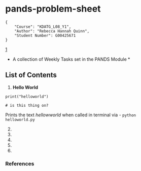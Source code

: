 # pands-problem-sheet

```text
{
    "Course": "KDATG_L08_Y1",
    "Author": "Rebecca Hannah Quinn",
    "Student Number": G00425671
}
```

[1]

* A collection of Weekly Tasks set in the PANDS Module *

## List of Contents

1. **Hello World**

`print("helloworld")`

`# is this thing on?`

Prints the text *hellowworld* when called in terminal via - `python helloworld.py`  

2.
3.
4.
5.
6.

### References

[1]: https://www.markdownguide.org/basic-syntax/
"Markdown Cheat Sheet"

